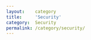 ```yaml
---
layout:    category
title:     'Security'
category:  Security
permalink: /category/security/
---
```


